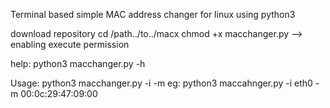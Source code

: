 
Terminal based simple MAC address changer for linux using python3

download repository
cd /path../to../macx
chmod +x macchanger.py -->  enabling execute permission


help: 
python3 macchanger.py -h   

Usage:
python3 macchanger.py -i <interface-name> -m <new mac address>
      eg: python3 maccahnger.py -i eth0 -m 00:0c:29:47:09:00
